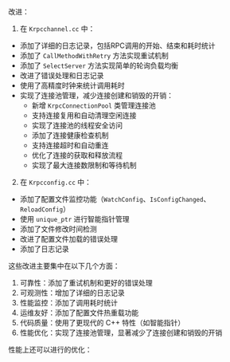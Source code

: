 改进：

1. 在 `Krpcchannel.cc` 中：
- 添加了详细的日志记录，包括RPC调用的开始、结束和耗时统计
- 添加了 `CallMethodWithRetry` 方法实现重试机制
- 添加了 `SelectServer` 方法实现简单的轮询负载均衡
- 改进了错误处理和日志记录
- 使用了高精度时钟来统计调用耗时
- 实现了连接池管理，减少连接创建和销毁的开销：
  - 新增 `KrpcConnectionPool` 类管理连接池
  - 支持连接复用和自动清理空闲连接
  - 实现了连接池的线程安全访问
  - 添加了连接健康检查机制
  - 支持连接超时和自动重连
  - 优化了连接的获取和释放流程
  - 实现了最大连接数限制和等待机制

2. 在 `Krpcconfig.cc` 中：
- 添加了配置文件监控功能（`WatchConfig`、`IsConfigChanged`、`ReloadConfig`）
- 使用 `unique_ptr` 进行智能指针管理
- 添加了文件修改时间检测
- 改进了配置文件加载的错误处理
- 添加了日志记录

这些改进主要集中在以下几个方面：
1. 可靠性：添加了重试机制和更好的错误处理
2. 可观测性：增加了详细的日志记录
3. 性能监控：添加了调用耗时统计
4. 运维友好：添加了配置文件热重载功能
5. 代码质量：使用了更现代的 C++ 特性（如智能指针）
6. 性能优化：实现了连接池管理，显著减少了连接创建和销毁的开销

性能上还可以进行的优化：
<!-- - 添加更智能的负载均衡策略（加权轮询、最小连接数）
- 实现请求压缩/解压缩功能，优化网络传输
- 添加请求合并（batch）处理机制
- 实现本地缓存机制，减少重复请求 -->